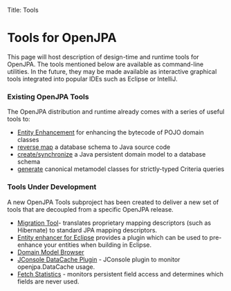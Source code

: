 Title: Tools

<a name="Tools-ToolsforOpenJPA"></a>

# Tools for OpenJPA
  
This page will host description of design-time and runtime tools for
OpenJPA.
The tools mentioned below are available as command-line utilities. In the
future, they may be made available as interactive graphical tools
integrated into popular IDEs such as Eclipse or IntelliJ. 

<a name="Tools-ExistingOpenJPATools"></a>

### Existing OpenJPA Tools

The OpenJPA distribution and runtime already comes with a series of useful
tools to:

* [Entity Enhancement](entity-enhancement.html)
 for enhancing the bytecode of POJO domain classes
* [reverse map](http://openjpa.apache.org/builds/latest/docs/docbook/manual.html#ref_guide_pc_reverse)
 a database schema to Java source code 
* [create/synchronize](http://openjpa.apache.org/builds/latest/docs/docbook/manual.html#ref_guide_mapping_mappingtool_examples)
 a Java persistent domain model to a database schema
* [generate](http://openjpa.apache.org/builds/latest/docs/docbook/manual.html#d0e11103)
 canonical metamodel classes for strictly-typed Criteria queries


<a name="Tools-ToolsUnderDevelopment"></a>

### Tools Under Development

A new OpenJPA Tools subproject has been created to deliver a new set of
tools that are decoupled from a specific OpenJPA release.

* [Migration Tool](migration-tool.html)- translates proprietary mapping descriptors (such as Hibernate) to standard JPA mapping descriptors.
* [Entity enhancer for Eclipse](openjpaeclipseinstallation.html) provides a plugin which can be used to pre-enhance your entities when building in Eclipse.
* [Domain Model Browser](domain-model-browser.html)
* [JConsole DataCache Plugin](jconsole-datacache-plugin.html) - JConsole plugin to monitor openjpa.DataCache usage.
* [Fetch Statistics](fetch-statistics.html)  - monitors persistent field access and determines which fields are never used.


  
  

  
  
